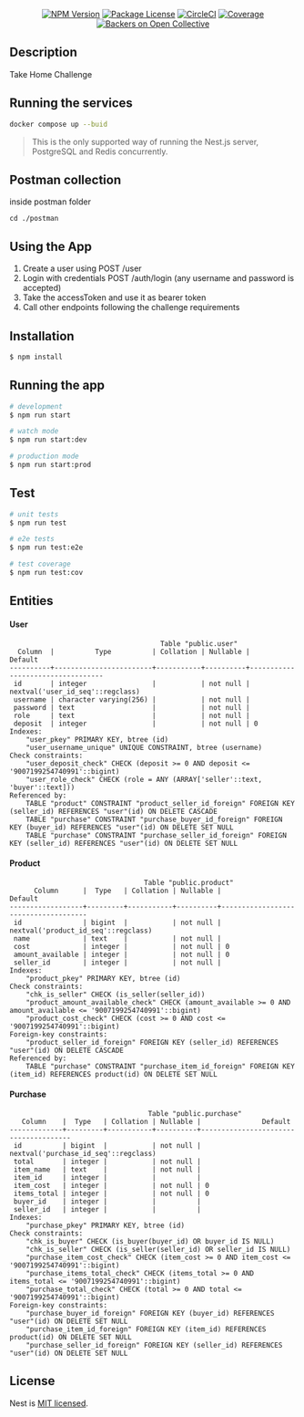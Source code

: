 [circleci-image]: https://img.shields.io/circleci/build/github/nestjs/nest/master?token=abc123def456
[circleci-url]: https://circleci.com/gh/nestjs/nest

<p align="center">
<a href="https://www.npmjs.com/~nestjscore" target="_blank"><img src="https://img.shields.io/npm/v/@nestjs/core.svg" alt="NPM Version" /></a>
<a href="https://www.npmjs.com/~nestjscore" target="_blank"><img src="https://img.shields.io/npm/l/@nestjs/core.svg" alt="Package License" /></a>
<a href="https://circleci.com/gh/nestjs/nest" target="_blank"><img src="https://img.shields.io/circleci/build/github/nestjs/nest/master" alt="CircleCI" /></a>
<a href="https://coveralls.io/github/nestjs/nest?branch=master" target="_blank"><img src="https://coveralls.io/repos/github/nestjs/nest/badge.svg?branch=master#9" alt="Coverage" /></a>
<a href="https://opencollective.com/nest#backer" target="_blank"><img src="https://opencollective.com/nest/backers/badge.svg" alt="Backers on Open Collective" /></a>
</p>

## Description

Take Home Challenge

## Running the services

```bash
docker compose up --buid
```
> This is the only supported way of running the Nest.js server, PostgreSQL and Redis concurrently.

## Postman collection
inside postman folder
```
cd ./postman
```

## Using the App
1. Create a user using POST /user
2. Login with credentials POST /auth/login (any username and password is accepted)
3. Take the accessToken and use it as bearer token
4. Call other endpoints following the challenge requirements

## Installation

```bash
$ npm install
```

## Running the app

```bash
# development
$ npm run start

# watch mode
$ npm run start:dev

# production mode
$ npm run start:prod
```

## Test

```bash
# unit tests
$ npm run test

# e2e tests
$ npm run test:e2e

# test coverage
$ npm run test:cov
```

## Entities
#### User
```
                                     Table "public.user"
  Column  |          Type          | Collation | Nullable |             Default              
----------+------------------------+-----------+----------+----------------------------------
 id       | integer                |           | not null | nextval('user_id_seq'::regclass)
 username | character varying(256) |           | not null | 
 password | text                   |           | not null | 
 role     | text                   |           | not null | 
 deposit  | integer                |           | not null | 0
Indexes:
    "user_pkey" PRIMARY KEY, btree (id)
    "user_username_unique" UNIQUE CONSTRAINT, btree (username)
Check constraints:
    "user_deposit_check" CHECK (deposit >= 0 AND deposit <= '9007199254740991'::bigint)
    "user_role_check" CHECK (role = ANY (ARRAY['seller'::text, 'buyer'::text]))
Referenced by:
    TABLE "product" CONSTRAINT "product_seller_id_foreign" FOREIGN KEY (seller_id) REFERENCES "user"(id) ON DELETE CASCADE
    TABLE "purchase" CONSTRAINT "purchase_buyer_id_foreign" FOREIGN KEY (buyer_id) REFERENCES "user"(id) ON DELETE SET NULL
    TABLE "purchase" CONSTRAINT "purchase_seller_id_foreign" FOREIGN KEY (seller_id) REFERENCES "user"(id) ON DELETE SET NULL
```
#### Product
```
                                 Table "public.product"
      Column      |  Type   | Collation | Nullable |               Default               
------------------+---------+-----------+----------+-------------------------------------
 id               | bigint  |           | not null | nextval('product_id_seq'::regclass)
 name             | text    |           | not null | 
 cost             | integer |           | not null | 0
 amount_available | integer |           | not null | 0
 seller_id        | integer |           | not null | 
Indexes:
    "product_pkey" PRIMARY KEY, btree (id)
Check constraints:
    "chk_is_seller" CHECK (is_seller(seller_id))
    "product_amount_available_check" CHECK (amount_available >= 0 AND amount_available <= '9007199254740991'::bigint)
    "product_cost_check" CHECK (cost >= 0 AND cost <= '9007199254740991'::bigint)
Foreign-key constraints:
    "product_seller_id_foreign" FOREIGN KEY (seller_id) REFERENCES "user"(id) ON DELETE CASCADE
Referenced by:
    TABLE "purchase" CONSTRAINT "purchase_item_id_foreign" FOREIGN KEY (item_id) REFERENCES product(id) ON DELETE SET NULL
```

#### Purchase
```
                                  Table "public.purchase"
   Column    |  Type   | Collation | Nullable |               Default                
-------------+---------+-----------+----------+--------------------------------------
 id          | bigint  |           | not null | nextval('purchase_id_seq'::regclass)
 total       | integer |           | not null | 
 item_name   | text    |           | not null | 
 item_id     | integer |           |          | 
 item_cost   | integer |           | not null | 0
 items_total | integer |           | not null | 0
 buyer_id    | integer |           |          | 
 seller_id   | integer |           |          | 
Indexes:
    "purchase_pkey" PRIMARY KEY, btree (id)
Check constraints:
    "chk_is_buyer" CHECK (is_buyer(buyer_id) OR buyer_id IS NULL)
    "chk_is_seller" CHECK (is_seller(seller_id) OR seller_id IS NULL)
    "purchase_item_cost_check" CHECK (item_cost >= 0 AND item_cost <= '9007199254740991'::bigint)
    "purchase_items_total_check" CHECK (items_total >= 0 AND items_total <= '9007199254740991'::bigint)
    "purchase_total_check" CHECK (total >= 0 AND total <= '9007199254740991'::bigint)
Foreign-key constraints:
    "purchase_buyer_id_foreign" FOREIGN KEY (buyer_id) REFERENCES "user"(id) ON DELETE SET NULL
    "purchase_item_id_foreign" FOREIGN KEY (item_id) REFERENCES product(id) ON DELETE SET NULL
    "purchase_seller_id_foreign" FOREIGN KEY (seller_id) REFERENCES "user"(id) ON DELETE SET NULL
```

## License

Nest is [MIT licensed](LICENSE).

